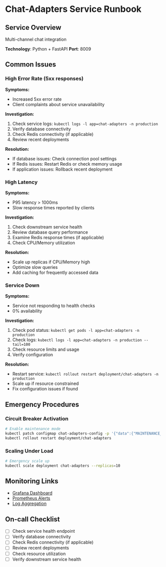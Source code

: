 # Chat-Adapters Service Runbook

## Service Overview
Multi-channel chat integration

**Technology**: Python + FastAPI
**Port**: 8009

## Common Issues

### High Error Rate (5xx responses)

**Symptoms:**
- Increased 5xx error rate
- Client complaints about service unavailability

**Investigation:**
1. Check service logs: `kubectl logs -l app=chat-adapters -n production`
2. Verify database connectivity
3. Check Redis connectivity (if applicable)
4. Review recent deployments

**Resolution:**
- If database issues: Check connection pool settings
- If Redis issues: Restart Redis or check memory usage
- If application issues: Rollback recent deployment

### High Latency

**Symptoms:**
- P95 latency > 1000ms
- Slow response times reported by clients

**Investigation:**
1. Check downstream service health
2. Review database query performance
3. Examine Redis response times (if applicable)
4. Check CPU/Memory utilization

**Resolution:**
- Scale up replicas if CPU/Memory high
- Optimize slow queries
- Add caching for frequently accessed data

### Service Down

**Symptoms:**
- Service not responding to health checks
- 0% availability

**Investigation:**
1. Check pod status: `kubectl get pods -l app=chat-adapters -n production`
2. Check logs: `kubectl logs -l app=chat-adapters -n production --tail=100`
3. Check resource limits and usage
4. Verify configuration

**Resolution:**
- Restart service: `kubectl rollout restart deployment/chat-adapters -n production`
- Scale up if resource constrained
- Fix configuration issues if found

## Emergency Procedures

### Circuit Breaker Activation
```bash
# Enable maintenance mode
kubectl patch configmap chat-adapters-config -p '{"data":{"MAINTENANCE_MODE":"true"}}'
kubectl rollout restart deployment/chat-adapters
```

### Scaling Under Load
```bash
# Emergency scale up
kubectl scale deployment chat-adapters --replicas=10
```

## Monitoring Links
- [Grafana Dashboard](http://grafana.company.com/d/chat-adapters)
- [Prometheus Alerts](http://prometheus.company.com/alerts)
- [Log Aggregation](http://logs.company.com/chat-adapters)

## On-call Checklist
- [ ] Check service health endpoint
- [ ] Verify database connectivity
- [ ] Check Redis connectivity (if applicable)
- [ ] Review recent deployments
- [ ] Check resource utilization
- [ ] Verify downstream service health
